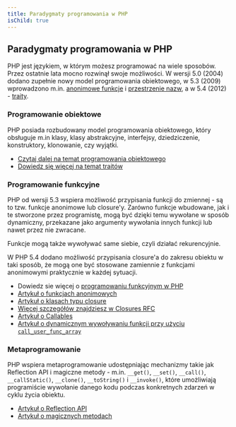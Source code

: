 ```yaml
---
title: Paradygmaty programowania w PHP
isChild: true
---
```


## Paradygmaty programowania w PHP

PHP jest językiem, w którym możesz programować na wiele sposobów. Przez ostatnie lata mocno rozwinął swoje możliwości.
W wersji 5.0 (2004) dodano zupełnie nowy model programowania obiektowego, w 5.3 (2009) wprowadzono m.in. [anonimowe
funkcje][anonymous-functions] i [przestrzenie nazw][namespaces], a w 5.4 (2012) - [traity][traits].

### Programowanie obiektowe

PHP posiada rozbudowany model programowania obiektowego, który obsługuje m.in klasy, klasy abstrakcyjne, interfejsy,
dziedziczenie, konstruktory, klonowanie, czy wyjątki.

* [Czytaj dalej na temat programowania obiektowego][oop]
* [Dowiedz się więcej na temat traitów][traits]

### Programowanie funkcyjne

PHP od wersji 5.3 wspiera możliwość przypisania funkcji do zmiennej - są to tzw. funkcje anonimowe lub closure'y.
Zarówno funkcje wbudowane, jak i te stworzone przez programistę, mogą być dzięki temu wywołane w sposób dynamiczny,
przekazane jako argumenty wywołania innych funkcji lub nawet przez nie zwracane.

Funkcje mogą także wywoływać same siebie, czyli działać rekurencyjnie.

W PHP 5.4 dodano możliwość przypisania closure'a do zakresu obiektu w taki sposób, że mogą one być stosowane zamiennie
z funkcjami anonimowymi praktycznie w każdej sytuacji.

* Dowiedz sie więcej o [programowaniu funkcyjnym w PHP](/pages/Functional-Programming.html)
* [Artykuł o funkcjach anonimowych][anonymous-functions]
* [Artykuł o klasach typu closure][closure-class]
* [Więcej szczegółów znajdziesz w Closures RFC][closures-rfc]
* [Artykuł o Callables][callables]
* [Artykuł o dynamicznym wywoływaniu funkcji przy użyciu `call_user_func_array`][call-user-func-array]

### Metaprogramowanie

PHP wspiera metaprogramowanie udostępniając mechanizmy takie jak Reflection API i magiczne metody - m.in. `__get()`,
`__set()`, `__call()`, `__callStatic()`, `__clone()`, `__toString()` i `__invoke()`, które umożliwiają programiście
wywołanie danego kodu podczas konkretnych zdarzeń w cyklu życia obiektu.

* [Artykuł o Reflection API][reflection]
* [Artykuł o magicznych metodach][magic-methods]

[namespaces]: http://php.net/manual/pl/language.namespaces.php
[overloading]: http://uk.php.net/manual/pl/language.oop5.overloading.php
[oop]: http://www.php.net/manual/pl/language.oop5.php
[anonymous-functions]: http://www.php.net/manual/pl/functions.anonymous.php
[closure-class]: http://php.net/manual/pl/class.closure.php
[callables]: http://php.net/manual/pl/language.types.callable.php
[magic-methods]: http://php.net/manual/pl/language.oop5.magic.php
[reflection]: http://www.php.net/manual/pl/intro.reflection.php
[traits]: http://www.php.net/traits
[call-user-func-array]: http://php.net/manual/pl/function.call-user-func-array.php
[closures-rfc]: https://wiki.php.net/rfc/closures
